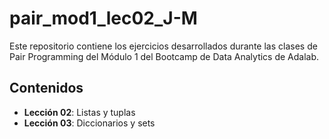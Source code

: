 # pair_mod1_lec02_J-M

Este repositorio contiene los ejercicios desarrollados durante las clases de Pair Programming del Módulo 1 del Bootcamp de Data Analytics de Adalab.

## Contenidos

- **Lección 02**: Listas y tuplas
- **Lección 03**: Diccionarios y sets

